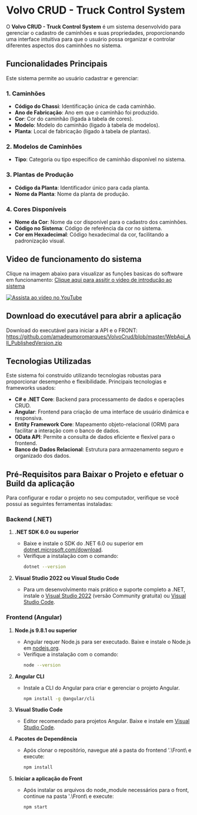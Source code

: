 # Volvo CRUD - Truck Control System

O **Volvo CRUD - Truck Control System** é um sistema desenvolvido para gerenciar o cadastro de caminhões e suas propriedades, proporcionando uma interface intuitiva para que o usuário possa organizar e controlar diferentes aspectos dos caminhões no sistema.

## Funcionalidades Principais

Este sistema permite ao usuário cadastrar e gerenciar:

### 1. Caminhões
  - **Código do Chassi**: Identificação única de cada caminhão.
  - **Ano de Fabricação**: Ano em que o caminhão foi produzido.
  - **Cor**: Cor do caminhão (ligada à tabela de cores).
  - **Modelo**: Modelo do caminhão (ligado à tabela de modelos).
  - **Planta**: Local de fabricação (ligado à tabela de plantas).

### 2. Modelos de Caminhões
  - **Tipo**: Categoria ou tipo específico de caminhão disponível no sistema.

### 3. Plantas de Produção
  - **Código da Planta**: Identificador único para cada planta.
  - **Nome da Planta**: Nome da planta de produção.

### 4. Cores Disponíveis
  - **Nome da Cor**: Nome da cor disponível para o cadastro dos caminhões.
  - **Código no Sistema**: Código de referência da cor no sistema.
  - **Cor em Hexadecimal**: Código hexadecimal da cor, facilitando a padronização visual.

## Video de funcionamento do sistema
Clique na imagem abaixo para visualizar as funções basicas do software em funcionamento: [Clique aqui para assitir o video de introdução ao sistema](https://youtu.be/B5Gc1P2i3Ug)

[![Assista ao vídeo no YouTube](https://github.com/amadeumoromarques/VolvoCrud/blob/master/System%20Pictures/0_HomePage.png)](https://youtu.be/B5Gc1P2i3Ug)

## Download do executável para abrir a aplicação
Download do executável para iniciar a API e o FRONT: https://github.com/amadeumoromarques/VolvoCrud/blob/master/WebApi_All_PublishedVersion.zip


## Tecnologias Utilizadas

Este sistema foi construído utilizando tecnologias robustas para proporcionar desempenho e flexibilidade. Principais tecnologias e frameworks usados:

- **C# e .NET Core**: Backend para processamento de dados e operações CRUD.
- **Angular**: Frontend para criação de uma interface de usuário dinâmica e responsiva.
- **Entity Framework Core**: Mapeamento objeto-relacional (ORM) para facilitar a interação com o banco de dados.
- **OData API**: Permite a consulta de dados eficiente e flexível para o frontend.
- **Banco de Dados Relacional**: Estrutura para armazenamento seguro e organizado dos dados.


## Pré-Requisitos para Baixar o Projeto e efetuar o Build da aplicação

Para configurar e rodar o projeto no seu computador, verifique se você possui as seguintes ferramentas instaladas:

### Backend (.NET)

1. **.NET SDK 6.0 ou superior**  
   - Baixe e instale o SDK do .NET 6.0 ou superior em [dotnet.microsoft.com/download](https://dotnet.microsoft.com/download).
   - Verifique a instalação com o comando:
     ```bash
     dotnet --version
     ```

2. **Visual Studio 2022 ou Visual Studio Code**  
   - Para um desenvolvimento mais prático e suporte completo a .NET, instale o [Visual Studio 2022](https://visualstudio.microsoft.com/) (versão Community gratuita) ou [Visual Studio Code](https://code.visualstudio.com/).

### Frontend (Angular)

1. **Node.js 9.8.1 ou superior**
   - Angular requer Node.js para ser executado. Baixe e instale o Node.js em [nodejs.org](https://nodejs.org/).
   - Verifique a instalação com o comando:
     ```bash
     node --version
     ```

2. **Angular CLI**
   - Instale a CLI do Angular para criar e gerenciar o projeto Angular.
     ```bash
     npm install -g @angular/cli
     ```

3. **Visual Studio Code**  
   - Editor recomendado para projetos Angular. Baixe e instale em [Visual Studio Code](https://code.visualstudio.com/).

4. **Pacotes de Dependência**
   - Após clonar o repositório, navegue até a pasta do frontend '.\Front\ e execute:
     ```bash
     npm install
     ```
     
5. **Iniciar a aplicação do Front**
   - Após instalar os arquivos do node_module necessários para o front, continue na pasta '.\Front\ e execute:
     ```bash
     npm start
     ```
